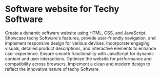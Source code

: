 <h1>Software website for Techy Software</h1>
<p>Create a dynamic software website using HTML, CSS, and JavaScript. Showcase techy Software's features, provide user-friendly navigation, and implement responsive design for various devices. Incorporate engaging visuals, detailed product descriptions, and interactive elements to enhance user experience. Ensure smooth functionality with JavaScript for dynamic content and user interactions. Optimize the website for performance and compatibility across browsers. Implement a clean and modern design to reflect the innovative nature of techy Software</p>
